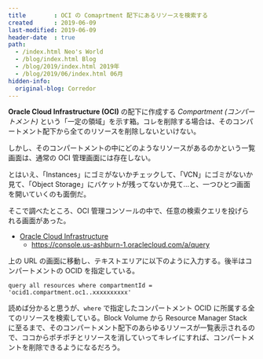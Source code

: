 ```yaml
---
title        : OCI の Comaprtment 配下にあるリソースを検索する
created      : 2019-06-09
last-modified: 2019-06-09
header-date  : true
path:
  - /index.html Neo's World
  - /blog/index.html Blog
  - /blog/2019/index.html 2019年
  - /blog/2019/06/index.html 06月
hidden-info:
  original-blog: Corredor
---
```


**Oracle Cloud Infrastructure (OCI)** の配下に作成する *Compartment (コンパートメント)* という「一定の領域」を示す箱。コレを削除する場合は、そのコンパートメント配下から全てのリソースを削除しないといけない。

しかし、そのコンパートメントの中にどのようなリソースがあるのかという一覧画面は、通常の OCI 管理画面には存在しない。

とはいえ、「Instances」にゴミがないかチェックして、「VCN」にゴミがないか見て、「Object Storage」にバケットが残ってないか見て…と、一つひとつ画面を開いていくのも面倒だ。

そこで調べたところ、OCI 管理コンソールの中で、任意の検索クエリを投げられる画面があった。

- [Oracle Cloud Infrastructure](https://console.us-ashburn-1.oraclecloud.com/a/query)
  - <https://console.us-ashburn-1.oraclecloud.com/a/query>

上の URL の画面に移動し、テキストエリアに以下のように入力する。後半はコンパートメントの OCID を指定している。

```
query all resources where compartmentId = 'ocid1.compartment.oc1..xxxxxxxxxx'
```

読めば分かると思うが、`where` で指定したコンパートメント OCID に所属する全てのリソースを検索している。Block Volume から Resource Manager Stack に至るまで、そのコンパートメント配下のあらゆるリソースが一覧表示されるので、ココからポチポチとリソースを消していってキレイにすれば、コンパートメントを削除できるようになるだろう。
